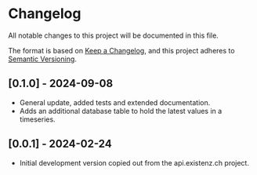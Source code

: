 # Changelog

All notable changes to this project will be documented in this file.

The format is based on [Keep a Changelog](https://keepachangelog.com/en/1.0.0/),
and this project adheres to [Semantic Versioning](https://semver.org/spec/v2.0.0.html).

## [0.1.0] - 2024-09-08

- General update, added tests and extended documentation.
- Adds an additional database table to hold the latest values in a timeseries.

## [0.0.1] - 2024-02-24

- Initial development version copied out from the api.existenz.ch project.
